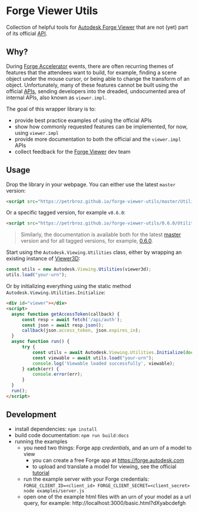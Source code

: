 # Forge Viewer Utils

Collection of helpful tools for [Autodesk Forge Viewer](https://forge.autodesk.com/en/docs/viewer)
that are not (yet) part of its official [API](https://forge.autodesk.com/en/docs/viewer/v6/reference/javascript/viewer3d).

## Why?

During [Forge Accelerator](http://autodeskcloudaccelerator.com) events, there are often recurring themes
of features that the attendees want to build, for example, finding a scene object under the mouse cursor,
or being able to change the transform of an object. Unfortunately, many of these features cannot be built
using the official [APIs](https://forge.autodesk.com/en/docs/viewer/v6/reference/javascript/viewer3d),
sending developers into the dreaded, undocumented area of internal APIs, also known as `viewer.impl`.

The goal of this wrapper library is to:
- provide best practice examples of using the official APIs
- show how commonly requested features can be implemented, for now, using `viewer.impl`
- provide more documentation to both the official and the `viewer.impl` APIs
- collect feedback for the [Forge Viewer](https://forge.autodesk.com/en/docs/viewer) dev team

## Usage

Drop the library in your webpage. You can either use the latest `master` version:

```html
<script src="https://petrbroz.github.io/forge-viewer-utils/master/Utilities.js"></script>
```

Or a specific tagged version, for example `v0.6.0`:

```html
<script src="https://petrbroz.github.io/forge-viewer-utils/0.6.0/Utilities.js"></script>
```

> Similarly, the documentation is available both for the latest [master](https://petrbroz.github.io/forge-viewer-utils/master/index.html)
> version and for all tagged versions, for example, [0.6.0](https://petrbroz.github.io/forge-viewer-utils/0.6.0/index.html).

Start using the `Autodesk.Viewing.Utilities` class, either by wrapping an existing instance
of [Viewer3D](https://forge.autodesk.com/en/docs/viewer/v6/reference/javascript/viewer3d):

```js
const utils = new Autodesk.Viewing.Utilities(viewer3d);
utils.load("your-urn");
```

Or by initializing everything using the static method `Autodesk.Viewing.Utilities.Initialize`:

```html
<div id="viewer"></div>
<script>
  async function getAccessToken(callback) {
      const resp = await fetch('/api/auth');
      const json = await resp.json();
      callback(json.access_token, json.expires_in);
  }
  async function run() {
      try {
          const utils = await Autodesk.Viewing.Utilities.Initialize(document.getElementById('viewer'), getAccessToken);
          const viewable = await utils.load("your-urn");
          console.log('Viewable loaded successfully', viewable);
      } catch(err) {
          console.error(err);
      }
  }
  run();
</script>
```

## Development

- install dependencies: `npm install`
- build code documentation: `npm run build:docs`
- running the examples
  - you need two things: Forge app _credentials_, and an _urn_ of a model to view
    - you can create a free Forge app at https://forge.autodesk.com
    - to upload and translate a model for viewing, see the official [tutorial](https://forge.autodesk.com/en/docs/model-derivative/v2/tutorials/prepare-file-for-viewer)
  - run the example server with your Forge credentials:
  `FORGE_CLIENT_ID=<client_id> FORGE_CLIENT_SECRET=<client_secret> node examples/server.js`
  - open one of the example html files with an urn of your model as a url query,
  for example: http://localhost:3000/basic.html?dXyabcdefgh
